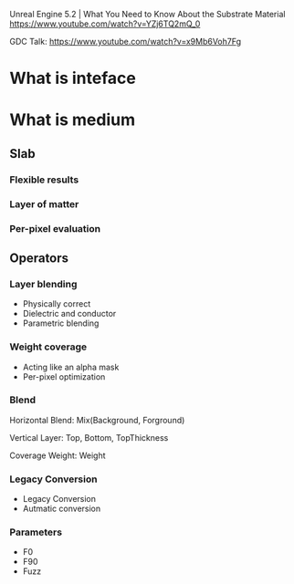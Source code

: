Unreal Engine 5.2 | What You Need to Know About the Substrate Material
https://www.youtube.com/watch?v=YZj6TQ2mQ_0

GDC Talk:
https://www.youtube.com/watch?v=x9Mb6Voh7Fg


# What is inteface

# What is medium

## Slab
### Flexible results
### Layer of matter
### Per-pixel evaluation


## Operators
### Layer blending
 - Physically correct
 - Dielectric and conductor
 - Parametric blending


### Weight coverage
 - Acting like an alpha mask
 - Per-pixel optimization


### Blend 

Horizontal Blend: Mix(Background, Forground)

Vertical Layer: Top, Bottom, TopThickness

Coverage Weight: Weight

### Legacy Conversion
 - Legacy Conversion
 - Autmatic conversion


### Parameters
 - F0
 - F90
 - Fuzz

